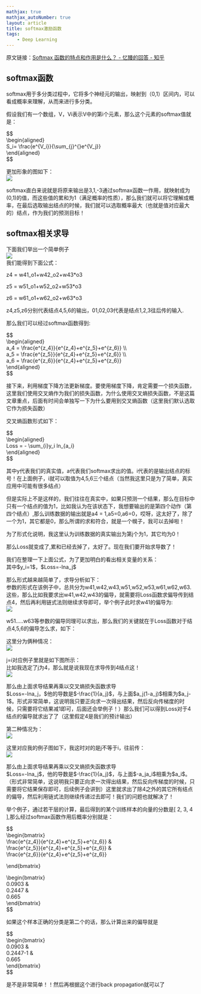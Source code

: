 ```yaml
---
mathjax: true
mathjax_autoNumber: true
layout: article
title: softmax激励函数
tags:
    - Deep Learning
---
```


原文链接：[Softmax 函数的特点和作用是什么？ \- 忆臻的回答 \- 知乎](https://www.zhihu.com/question/23765351/answer/240869755)

## softmax函数

softmax用于多分类过程中，它将多个神经元的输出，映射到（0,1）区间内，可以看成概率来理解，从而来进行多分类。

假设我们有一个数组，V，Vi表示V中的第i个元素，那么这个元素的softmax值就是：

\$\$  
\\begin\{aligned\}  
S\_i= \\frac\{e\^\{V\_i\}\}\{\\sum\_\{j\}\^\{\}e\^\{V\_j\}\}  
\\end\{aligned\}  
\$\$

更加形象的图如下：  
![](https://pic2.zhimg.com/80/v2-87b232ab0e292a536e94b73952caadd0_hd.jpg)

<!--more-->

softmax直白来说就是将原来输出是3,1,-3通过softmax函数一作用，就映射成为\(0,1\)的值，而这些值的累和为1（满足概率的性质），那么我们就可以将它理解成概率，在最后选取输出结点的时候，我们就可以选取概率最大（也就是值对应最大的）结点，作为我们的预测目标！

## softmax相关求导

下面我们举出一个简单例子  
![](https://pic1.zhimg.com/80/v2-284da728c54de850e34573d6fe682965_hd.jpg)  
我们能得到下面公式：

z4 = w41_o1+w42_o2+w43\*o3

z5 = w51_o1+w52_o2+w53\*o3

z6 = w61_o1+w62_o2+w63\*o3

z4,z5,z6分别代表结点4,5,6的输出，01,02,03代表是结点1,2,3往后传的输入.

那么我们可以经过softmax函数得到:

\$\$  
\\begin\{aligned\}  
a\_4 = \\frac\{e\^\{z\_4\}\}\{e\^\{z\_4\}+e\^\{z\_5\}+e\^\{z\_6\}\} \\\\  
a\_5 = \\frac\{e\^\{z\_5\}\}\{e\^\{z\_4\}+e\^\{z\_5\}+e\^\{z\_6\}\} \\\\  
a\_6 = \\frac\{e\^\{z\_6\}\}\{e\^\{z\_4\}+e\^\{z\_5\}+e\^\{z\_6\}\}  
\\end\{aligned\}  
\$\$

接下来，利用梯度下降方法更新梯度。要使用梯度下降，肯定需要一个损失函数，这里我们使用交叉熵作为我们的损失函数，为什么使用交叉熵损失函数，不是这篇文章重点，后面有时间会单独写一下为什么要用到交叉熵函数（这里我们默认选取它作为损失函数）

交叉熵函数形式如下：

\$\$  
\\begin\{aligned\}  
Loss = \- \\sum\_\{i\}y\_i ln\_\{a\_i\}  
\\end\{aligned\}  
\$\$

其中y代表我们的真实值，a代表我们softmax求出的值。i代表的是输出结点的标号！在上面例子，i就可以取值为4,5,6三个结点（当然我这里只是为了简单，真实应用中可能有很多结点）

但是实际上不是这样的，我们往往在真实中，如果只预测一个结果，那么在目标中只有一个结点的值为1，比如我认为在该状态下，我想要输出的是第四个动作（第四个结点）,那么训练数据的输出就是a4 = 1,a5=0,a6=0，哎呀，这太好了，除了一个为1，其它都是0，那么所谓的求和符合，就是一个幌子，我可以去掉啦！

为了形式化说明，我这里认为训练数据的真实输出为第j个为1，其它均为0！

那么Loss就变成了,累和已经去掉了，太好了。现在我们要开始求导数了！

我们在整理一下上面公式，为了更加明白的看出相关变量的关系：  
其中\$y\_i=1\$，\$Loss=-lna\_j\$

那么形式越来越简单了，求导分析如下：  
参数的形式在该例子中，总共分为w41,w42,w43,w51,w52,w53,w61,w62,w63.这些，那么比如我要求出w41,w42,w43的偏导，就需要将Loss函数求偏导传到结点4，然后再利用链式法则继续求导即可，举个例子此时求w41的偏导为:  
![](https://pic4.zhimg.com/80/v2-b345590cc09867302a22071e69b1f81e_hd.jpg)

w51.....w63等参数的偏导同理可以求出，那么我们的关键就在于Loss函数对于结点4,5,6的偏导怎么求，如下：

这里分为俩种情况：  
![](https://pic3.zhimg.com/80/v2-da652b68fb126c709e69eda674fb42be_hd.jpg)

j=i对应例子里就是如下图所示：  
比如我选定了j为4，那么就是说我现在求导传到4结点这！  
![](https://pic3.zhimg.com/80/v2-40a344cb96d81d30aec0d91a95a04409_hd.jpg)

那么由上面求导结果再乘以交叉熵损失函数求导  
\$Loss=-lna\_j，\$他的导数是\$-\\frac\{1\}\{a\_j\}\$，与上面\$a\_j\(1-a\_j\)\$相乘为\$a\_j-1\$。形式非常简单，这说明我只要正向求一次得出结果，然后反向传梯度的时候，只需要将它结果减1即可，后面还会举例子！）那么我们可以得到Loss对于4结点的偏导就求出了了（这里假定4是我们的预计输出）

第二种情况为：  
![](https://pic1.zhimg.com/80/v2-fa3ff8ff1c781e259a15b36b85c65fcc_hd.jpg)

这里对应我的例子图如下，我这时对的是j不等于i，往前传：  
![](https://pic4.zhimg.com/80/v2-a4edb7767bfed190991e86cbdaa472cc_hd.jpg)

那么由上面求导结果再乘以交叉熵损失函数求导  
\$Loss=-lna\_j\$，他的导数是\$-\\frac\{1\}\{a\_j\}\$，与上面\$-a\_ja\_i\$相乘为\$a\_i\$。（形式非常简单，这说明我只要正向求一次得出结果，然后反向传梯度的时候，只需要将它结果保存即可，后续例子会讲到）这里就求出了除4之外的其它所有结点的偏导，然后利用链式法则继续传递过去即可！我们的问题也就解决了！

举个例子，通过若干层的计算，最后得到的某个训练样本的向量的分数是\[ 2, 3, 4 \],那么经过softmax函数作用后概率分别就是：

\$\$  
\\begin\{bmatrix\}  
\\frac\{e\^\{z\_4\}\}\{e\^\{z\_4\}+e\^\{z\_5\}+e\^\{z\_6\}\} \&  
\\frac\{e\^\{z\_5\}\}\{e\^\{z\_4\}+e\^\{z\_5\}+e\^\{z\_6\}\} \&  
\\frac\{e\^\{z\_6\}\}\{e\^\{z\_4\}+e\^\{z\_5\}+e\^\{z\_6\}\}

\\end\{bmatrix\}  

\\begin\{bmatrix\}  
0.0903 \&  
0.2447 \&  
0.665  
\\end\{bmatrix\}  
\$\$

如果这个样本正确的分类是第二个的话，那么计算出来的偏导就是

\$\$  
\\begin\{bmatrix\}  
0.0903 \&  
0.2447-1 \&  
0.665  
\\end\{bmatrix\}  
\$\$

是不是非常简单！！然后再根据这个进行back propagation就可以了